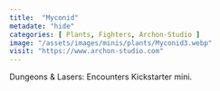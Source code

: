 ```yaml
---
title:  "Myconid"
metadate: "hide"
categories: [ Plants, Fighters, Archon-Studio ]
image: "/assets/images/minis/plants/Myconid3.webp"
visit: "https://www.archon-studio.com"
---
```

Dungeons & Lasers: Encounters Kickstarter mini.